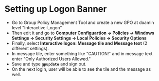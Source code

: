 # Setting up Logon Banner

- Go to Group Policy Management Tool and create a new GPO at doamin level "Interactive-Logon"
- Then edit it and go to **Computer Configuartion -> Policies -> Windows Settings -> Security Settings -> Local Policies -> Security Options**
- Finally, select **Interactive logon: Message tile and Message text** (2 different settings).
- In message tile, enter something like "CAUTION!" and in message text enter "Only Authorized Users Allowed."
- Save and type **`gpupdate`** and sign out.
- On the next login, user will be able to see the tile and the message as well.
